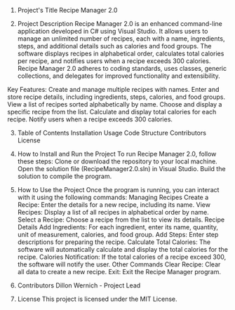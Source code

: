 1. Project's Title
Recipe Manager 2.0

2. Project Description
Recipe Manager 2.0 is an enhanced command-line application developed in C# using Visual Studio. It allows users to manage an unlimited number of recipes, each with a name, ingredients, steps, and additional details such as calories and food groups. The software displays recipes in alphabetical order, calculates total calories per recipe, and notifies users when a recipe exceeds 300 calories. Recipe Manager 2.0 adheres to coding standards, uses classes, generic collections, and delegates for improved functionality and extensibility.

Key Features:
Create and manage multiple recipes with names.
Enter and store recipe details, including ingredients, steps, calories, and food groups.
View a list of recipes sorted alphabetically by name.
Choose and display a specific recipe from the list.
Calculate and display total calories for each recipe.
Notify users when a recipe exceeds 300 calories.

3. Table of Contents
Installation
Usage
Code Structure
Contributors
License

4. How to Install and Run the Project
To run Recipe Manager 2.0, follow these steps:
Clone or download the repository to your local machine.
Open the solution file (RecipeManager2.0.sln) in Visual Studio.
Build the solution to compile the program.

5. How to Use the Project
Once the program is running, you can interact with it using the following commands:
Managing Recipes
Create a Recipe: Enter the details for a new recipe, including its name.
View Recipes: Display a list of all recipes in alphabetical order by name.
Select a Recipe: Choose a recipe from the list to view its details.
Recipe Details
Add Ingredients: For each ingredient, enter its name, quantity, unit of measurement, calories, and food group.
Add Steps: Enter step descriptions for preparing the recipe.
Calculate Total Calories: The software will automatically calculate and display the total calories for the recipe.
Calories Notification: If the total calories of a recipe exceed 300, the software will notify the user.
Other Commands
Clear Recipe: Clear all data to create a new recipe.
Exit: Exit the Recipe Manager program.

6. Contributors
Dillon Wernich - Project Lead

7. License
This project is licensed under the MIT License.
